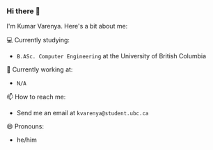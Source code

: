### Hi there 👋
I'm Kumar Varenya. Here's a bit about me:

💻 Currently studying:
 - `B.ASc. Computer Engineering` at the University of British Columbia 

💼 Currently working at:
 - `N/A`

📫 How to reach me:
- Send me an email at `kvarenya@student.ubc.ca`

😄 Pronouns:
- he/him
